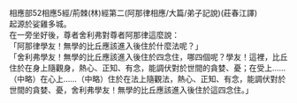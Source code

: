 相應部52相應5經/荊棘(林)經第二(阿那律相應/大篇/弟子記說)(莊春江譯)  
起源於娑雞多城。  
在一旁坐好後，尊者舍利弗對尊者阿那律這麼說：  
「阿那律學友！無學的比丘應該進入後住於什麼法呢？」  
「舍利弗學友！無學的比丘應該進入後住於四念住，哪四個呢？學友！這裡，比丘住於在身上隨觀身，熱心、正知、有念，能調伏對於世間的貪婪、憂；在受上……（中略）在心上……（中略）住於在法上隨觀法，熱心、正知、有念，能調伏對於世間的貪婪、憂，舍利弗學友！無學的比丘應該進入後住於這四念住。」  
  
  
